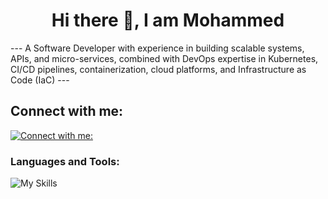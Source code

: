 <h1 align="center">Hi there 👋, I am Mohammed </h1>
---
A Software Developer with experience in building scalable
systems, APIs, and micro-services, combined with DevOps expertise in
Kubernetes, CI/CD pipelines, containerization, cloud platforms, and
Infrastructure as Code (IaC)
---
<h2 align="left">Connect with me:</h2>

[![Connect with me:](https://go-skill-icons.vercel.app/api/icons?i=linkedin)](https://www.linkedin.com/in/mohammed-elabdi/)

<h3 align="left">Languages and Tools:</h3>

![My Skills](https://go-skill-icons.vercel.app/api/icons?i=bash,ruby,docker,kubernetes,helm,terraform,argocd,jenkins,aws,postgres,cs,js,git)








